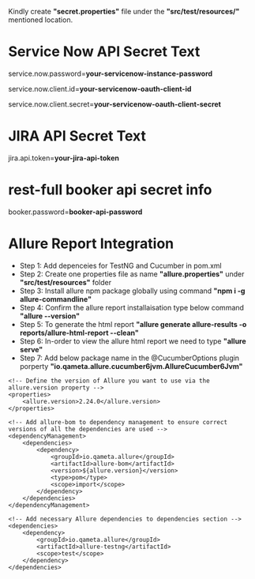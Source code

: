 Kindly create **"secret.properties"** file under the **"src/test/resources/"** mentioned location.

# Service Now API Secret Text
service.now.password=**your-servicenow-instance-password**

service.now.client.id=**your-servicenow-oauth-client-id**

service.now.client.secret=**your-servicenow-oauth-client-secret**

# JIRA API Secret Text
jira.api.token=**your-jira-api-token**

# rest-full booker api secret info
booker.password=**booker-api-password**

# Allure Report Integration
- Step 1: Add depenceies for TestNG and Cucumber in pom.xml
- Step 2: Create one properties file as name **"allure.properties"** under **"src/test/resources"** folder
- Step 3: Install allure npm package globally using command **"npm i -g allure-commandline"**
- Step 4: Confirm the allure report installaisation type below command **"allure --version"**
- Step 5: To generate the html report **"allure generate allure-results -o reports/allure-html-report --clean"**
- Step 6: In-order to view the allure html report we need to type **"allure serve"**
- Step 7: Add below package name in the @CucumberOptions plugin porperty **"io.qameta.allure.cucumber6jvm.AllureCucumber6Jvm"**

```
<!-- Define the version of Allure you want to use via the allure.version property -->
<properties>
    <allure.version>2.24.0</allure.version>
</properties>

<!-- Add allure-bom to dependency management to ensure correct versions of all the dependencies are used -->
<dependencyManagement>
    <dependencies>
        <dependency>
            <groupId>io.qameta.allure</groupId>
            <artifactId>allure-bom</artifactId>
            <version>${allure.version}</version>
            <type>pom</type>
            <scope>import</scope>
        </dependency>
    </dependencies>
</dependencyManagement>

<!-- Add necessary Allure dependencies to dependencies section -->
<dependencies>
    <dependency>
        <groupId>io.qameta.allure</groupId>
        <artifactId>allure-testng</artifactId>
        <scope>test</scope>
    </dependency>
</dependencies>
```
